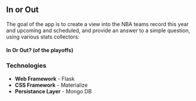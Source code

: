 ## In or Out
The goal of the app is to create a view into the NBA teams record this year and upcoming and scheduled, and provide an answer to a simple question, using various stats collectors:

#### In Or Out?  (of the playoffs)

### Technologies

* **Web Framework** - Flask
* **CSS Framework** - Materialize
* **Persistance Layer** - Mongo DB


